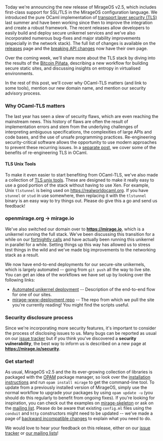 Today we're announcing the new release of MirageOS v2.5, which includes
first-class support for SSL/TLS in the MirageOS configuration language. We
introduced the pure OCaml implementation of
[transport layer security (TLS)][tls] last summer and have been working since
then to improve the integration and create a robust framework.  The recent
releases allow developers to easily build and deploy secure unikernel services
and we've also incorporated numerous bug-fixes and major stability
improvements (especially in the network stack).  The full list of changes is
available on the [releases][] page and the [breaking API changes][breaking]
now have their own page.

Over the coming week, we'll share more about the TLS stack by diving into the
results of the [Bitcoin Piñata][pinata-post], describing a new workflow for
building secure static sites, and discussing insights on entropy in
virtualised environments.

In the rest of this post, we'll cover why OCaml-TLS matters (and link to some
tools), mention our new domain name, and mention our security advisory
process.

### Why OCaml-TLS matters ###

The last year has seen a slew of security flaws, which are even reaching the
mainstream news.  This history of flaws are often the result of implementation
errors and stem from the underlying challenges of interpreting ambiguous
specifications, the complexities of large APIs and code bases, and the use of
unsafe programming practices.  Re-engineering security-critical software
allows the opportunity to use modern approaches to prevent these recurring
issues. In a [separate post][tls-benefits], we cover some of the benefits of
re-engineering TLS in OCaml. 

#### TLS Unix Tools ####

To make it even easier to start benefiting from OCaml-TLS, we've also made a
collection of [TLS unix tools][tls-unix].  These are designed to make it
really easy to use a good portion of the stack without having to use Xen. For
example, Unix `tlstunnel` is being used on <https://realworldocaml.org>. If
you have `stunnel` or `stud` in use somewhere, then replacing it with the 
`tlstunnel` binary is an easy way to try things out.  Please do give this a go
and send us feedback!


### openmirage.org -> mirage.io ###

We've also switched our domain over to **<https://mirage.io>**, which is a
unikernel running the full stack. We've been discussing this transition for a
while on our [fortnightly calls][calls] and have actually been running this
unikernel in parallel for a while. Setting things up this way has allowed us
to stress test things in the wild and we've made big improvements to the
networking stack as a result.

We now have end-to-end deployments for our secure-site unikernels, which is
largely automated -- going from `git push` all the way to live site. You can
get an idea of the workflows we have set up by looking over the following
links:

- [Automated unikernel deployment](http://amirchaudhry.com/heroku-for-unikernels-pt1) -- Description of the end-to-end flow for one of our sites.
- [mirage-www-deployment repo](https://github.com/mirage/mirage-www-deployment) -- The repo from which we pull the site you're currently reading! You might find the scripts useful.


### Security disclosure process ###

Since we're incorporating more security features, it's important to consider
the process of disclosing issues to us.  Many bugs can be reported as usual on
our [issue tracker][issues] but if you think you've discovered a
**security vulnerability**, the best way to inform us is described on a new
page at **<https://mirage.io/security>**.


### Get started! ###

As usual, MirageOS v2.5 and the its ever-growing collection of
libraries is packaged with the [OPAM][] package
manager, so look over the [installation instructions][install]
and run `opam install mirage` to get the command-line
tool. To update from a previously installed version of MirageOS,
simply use the normal workflow to upgrade your packages by using `opam
update -u` (you should do this regularly to benefit from ongoing fixes).
If you're looking for inspiration, you can check out the examples on
[mirage-skeleton][] or ask on the [mailing list][lists]. Please do be aware
that existing `config.ml` files using
the `conduit` and `http` constructors might need to be updated -- we've made a
page of [backward incompatible changes][breaking] to explain what you need to
do.

We would love to hear your feedback on this release, either on our
[issue tracker][issues] or [our mailing lists][lists]!


[tls]: /blog/introducing-ocaml-tls
[pinata]: http://ownme.ipredator.se
[releases]: /releases
[breaking]: /wiki/breaking-changes
[pinata-post]: /blog/announcing-bitcoin-pinata
[tls-benefits]: /blog/why-ocaml-tls
[tls-unix]: /wiki/tls-unix
[calls]: /wiki/#Weeklycallsandreleasenotes
[OPAM]: https://opam.ocaml.org
[mirage-skeleton]: https://github.com/mirage/mirage-skeleton
[install]: /wiki/install
[issues]: https://github.com/mirage/mirage/issues
[lists]: /community
